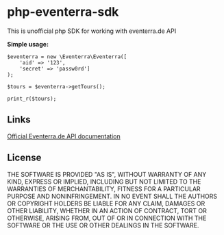 
# php-eventerra-sdk  
This is unofficial php SDK for working with eventerra.de API

**Simple usage:**  
  

    $eventerra = new \Eventerra\Eventerra([  
	    'aid' => '123',
	    'secret' => 'passw0rd']
    );  
    
    $tours = $eventerra->getTours();  
    
    print_r($tours);

## Links
[Official Eventerra.de API documentation](https://eventerra.de/api/help.php)

## License
THE SOFTWARE IS PROVIDED "AS IS", WITHOUT WARRANTY OF ANY KIND, EXPRESS OR IMPLIED, INCLUDING BUT NOT LIMITED TO THE WARRANTIES OF MERCHANTABILITY, FITNESS FOR A PARTICULAR PURPOSE AND NONINFRINGEMENT. IN NO EVENT SHALL THE AUTHORS OR COPYRIGHT HOLDERS BE LIABLE FOR ANY CLAIM, DAMAGES OR OTHER LIABILITY, WHETHER IN AN ACTION OF CONTRACT, TORT OR OTHERWISE, ARISING FROM, OUT OF OR IN CONNECTION WITH THE SOFTWARE OR THE USE OR OTHER  DEALINGS IN THE SOFTWARE.
